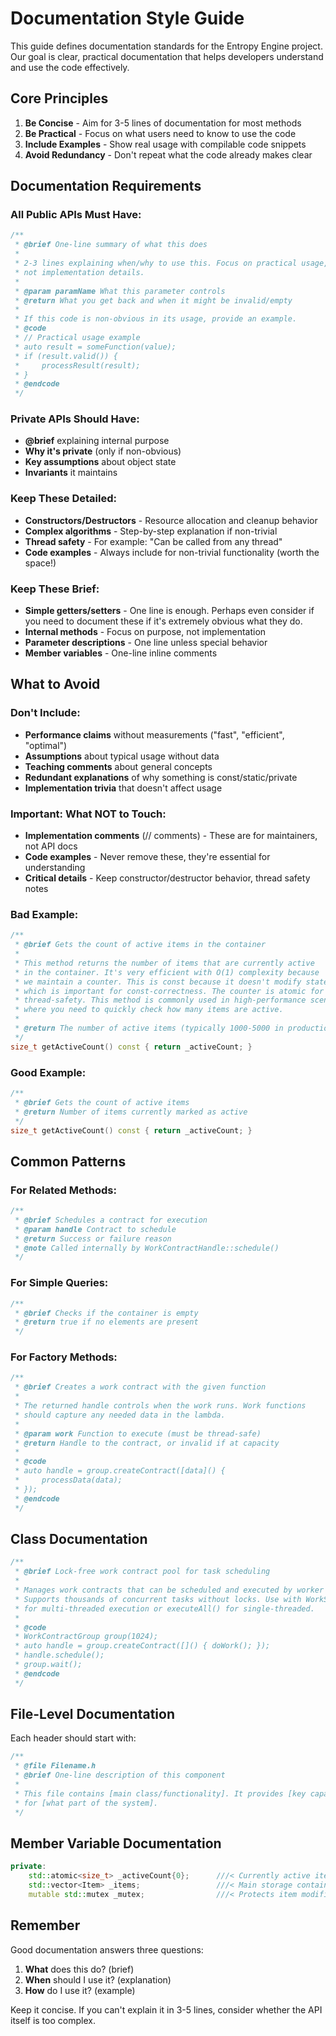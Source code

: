 # Documentation Style Guide

This guide defines documentation standards for the Entropy Engine project. Our goal is clear, practical documentation that helps developers understand and use the code effectively.

## Core Principles

1. **Be Concise** - Aim for 3-5 lines of documentation for most methods
2. **Be Practical** - Focus on what users need to know to use the code
3. **Include Examples** - Show real usage with compilable code snippets
4. **Avoid Redundancy** - Don't repeat what the code already makes clear

## Documentation Requirements

### All Public APIs Must Have:
```cpp
/**
 * @brief One-line summary of what this does
 *
 * 2-3 lines explaining when/why to use this. Focus on practical usage,
 * not implementation details.
 *
 * @param paramName What this parameter controls
 * @return What you get back and when it might be invalid/empty
 *
 * If this code is non-obvious in its usage, provide an example.
 * @code
 * // Practical usage example
 * auto result = someFunction(value);
 * if (result.valid()) {
 *     processResult(result);
 * }
 * @endcode
 */
```

### Private APIs Should Have:
- **@brief** explaining internal purpose
- **Why it's private** (only if non-obvious)
- **Key assumptions** about object state
- **Invariants** it maintains

### Keep These Detailed:
- **Constructors/Destructors** - Resource allocation and cleanup behavior
- **Complex algorithms** - Step-by-step explanation if non-trivial
- **Thread safety** - For example: "Can be called from any thread"
- **Code examples** - Always include for non-trivial functionality (worth the space!)

### Keep These Brief:
- **Simple getters/setters** - One line is enough.  Perhaps even consider if you need to document these if it's extremely obvious what they do.
- **Internal methods** - Focus on purpose, not implementation
- **Parameter descriptions** - One line unless special behavior
- **Member variables** - One-line inline comments

## What to Avoid

### Don't Include:
- **Performance claims** without measurements ("fast", "efficient", "optimal")
- **Assumptions** about typical usage without data
- **Teaching comments** about general concepts
- **Redundant explanations** of why something is const/static/private
- **Implementation trivia** that doesn't affect usage

### Important: What NOT to Touch:
- **Implementation comments** (// comments) - These are for maintainers, not API docs
- **Code examples** - Never remove these, they're essential for understanding
- **Critical details** - Keep constructor/destructor behavior, thread safety notes

### Bad Example:
```cpp
/**
 * @brief Gets the count of active items in the container
 *
 * This method returns the number of items that are currently active
 * in the container. It's very efficient with O(1) complexity because
 * we maintain a counter. This is const because it doesn't modify state,
 * which is important for const-correctness. The counter is atomic for
 * thread-safety. This method is commonly used in high-performance scenarios
 * where you need to quickly check how many items are active.
 *
 * @return The number of active items (typically 1000-5000 in production)
 */
size_t getActiveCount() const { return _activeCount; }
```

### Good Example:
```cpp
/**
 * @brief Gets the count of active items
 * @return Number of items currently marked as active
 */
size_t getActiveCount() const { return _activeCount; }
```

## Common Patterns

### For Related Methods:
```cpp
/**
 * @brief Schedules a contract for execution
 * @param handle Contract to schedule
 * @return Success or failure reason
 * @note Called internally by WorkContractHandle::schedule()
 */
```

### For Simple Queries:
```cpp
/**
 * @brief Checks if the container is empty
 * @return true if no elements are present
 */
```

### For Factory Methods:
```cpp
/**
 * @brief Creates a work contract with the given function
 *
 * The returned handle controls when the work runs. Work functions
 * should capture any needed data in the lambda.
 *
 * @param work Function to execute (must be thread-safe)
 * @return Handle to the contract, or invalid if at capacity
 *
 * @code
 * auto handle = group.createContract([data]() {
 *     processData(data);
 * });
 * @endcode
 */
```

## Class Documentation

```cpp
/**
 * @brief Lock-free work contract pool for task scheduling
 *
 * Manages work contracts that can be scheduled and executed by worker threads.
 * Supports thousands of concurrent tasks without locks. Use with WorkService
 * for multi-threaded execution or executeAll() for single-threaded.
 *
 * @code
 * WorkContractGroup group(1024);
 * auto handle = group.createContract([]() { doWork(); });
 * handle.schedule();
 * group.wait();
 * @endcode
 */
```

## File-Level Documentation

Each header should start with:
```cpp
/**
 * @file Filename.h
 * @brief One-line description of this component
 *
 * This file contains [main class/functionality]. It provides [key capability]
 * for [what part of the system].
 */
```

## Member Variable Documentation

```cpp
private:
    std::atomic<size_t> _activeCount{0};      ///< Currently active items
    std::vector<Item> _items;                 ///< Main storage container
    mutable std::mutex _mutex;                ///< Protects item modifications
```

## Remember

Good documentation answers three questions:
1. **What** does this do? (brief)
2. **When** should I use it? (explanation)
3. **How** do I use it? (example)

Keep it concise. If you can't explain it in 3-5 lines, consider whether the API itself is too complex.
